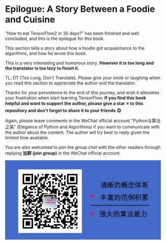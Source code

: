 # Epilogue: A Story Between a Foodie and Cuisine

"How to eat TensorFlow2 in 30 days?" has been finished and well concluded, and this is the epilogue for this book.

This section tells a story about how a foodie got acquaintance to the algorithms, and how he wrote this book.

This is a very interesting and humorous story. **However it is too long and the translator is too lazy to finish it.**

TL; DT (Too Long, Don't Translate). Please give your smile or laughing when you read this section to appreciate the author and the translator.

Thanks for your persistence to the end of this journey, and wish it alleviates your frustration when start learning TensorFlow. **If you find this book helpful and want to support the author, please give a star ⭐️ to this repository and don't forget to share it to your friends 😊** 


Again, please leave comments in the WeChat official account "Python与算法之美" (Elegance of Python and Algorithms) if you want to communicate with the author about the content. The author will try best to reply given the limited time available.

You are also welcomed to join the group chat with the other readers through replying **加群 (join group)** in the WeChat official account.

![image.png](../data/Python与算法之美logo.jpg)
